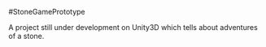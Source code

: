#StoneGamePrototype

A project still under development on Unity3D which tells about adventures of a stone.

